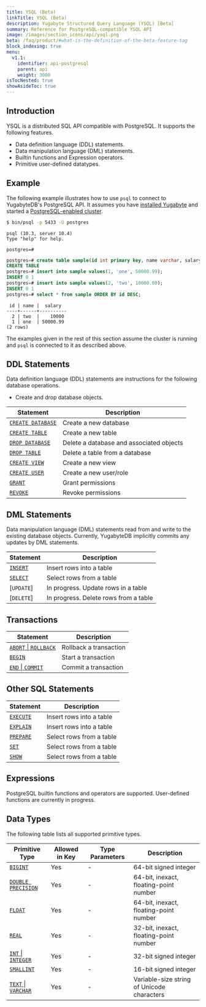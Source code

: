 ```yaml
---
title: YSQL (Beta)
linkTitle: YSQL (Beta)
description: Yugabyte Structured Query Language (YSQL) [Beta]
summary: Reference for PostgreSQL-compatible YSQL API
image: /images/section_icons/api/ysql.png
beta: /faq/product/#what-is-the-definition-of-the-beta-feature-tag
block_indexing: true
menu:
  v1.1:
    identifier: api-postgresql
    parent: api
    weight: 3000
isTocNested: true
showAsideToc: true
---
```


## Introduction
YSQL is a distributed SQL API compatible with PostgreSQL. It supports the following features.

- Data definition language (DDL) statements.
- Data manipulation language (DML) statements.
- Builtin functions and Expression operators.
- Primitive user-defined datatypes.

## Example
The following example illustrates how to use `psql` to connect to YugabyteDB's PostgreSQL API.
It assumes you have [installed Yugabyte](../../quick-start/install/) and started a [PostgreSQL-enabled cluster](../../quick-start/test-postgresql/).

```sh
$ bin/psql -p 5433 -U postgres
```

```
psql (10.3, server 10.4)
Type "help" for help.

postgres=#
```

```sql
postgres=# create table sample(id int primary key, name varchar, salary float);
CREATE TABLE
postgres=# insert into sample values(1, 'one', 50000.99);
INSERT 0 1
postgres=# insert into sample values(2, 'two', 10000.00);
INSERT 0 1
postgres=# select * from sample ORDER BY id DESC;
```

```
 id | name |  salary
----+------+----------
  2 | two  |    10000
  1 | one  | 50000.99
(2 rows)
```
The examples given in the rest of this section assume the cluster is running and `psql` is connected to it as described above.

## DDL Statements
Data definition language (DDL) statements are instructions for the following database operations.

- Create and drop database objects.

Statement | Description |
----------|-------------|
[`CREATE DATABASE`](ddl_create_database) | Create a new database |
[`CREATE TABLE`](ddl_create_table) | Create a new table |
[`DROP DATABASE`](ddl_drop_database) | Delete a database and associated objects |
[`DROP TABLE`](ddl_drop_table) | Delete a table from a database |
[`CREATE VIEW`](ddl_create_view) | Create a new view |
[`CREATE USER`](permissions) | Create a new user/role |
[`GRANT`](permissions) | Grant permissions|
[`REVOKE`](permissions) | Revoke permissions |

## DML Statements
Data manipulation language (DML) statements read from and write to the existing database objects. Currently, YugabyteDB implicitly commits any updates by DML statements.

Statement | Description |
----------|-------------|
[`INSERT`](dml_insert) | Insert rows into a table |
[`SELECT`](dml_select) | Select rows from a table |
[`UPDATE`] | In progress. Update rows in a table |
[`DELETE`] | In progress. Delete rows from a table |

## Transactions
Statement | Description |
----------|-------------|
[`ABORT` &#124; `ROLLBACK`](transactions) | Rollback a transaction |
[`BEGIN`](transactions) | Start a transaction |
[`END` &#124; `COMMIT`](transactions) | Commit a transaction |

## Other SQL Statements

Statement | Description |
----------|-------------|
[`EXECUTE`](prepare_execute) | Insert rows into a table |
[`EXPLAIN`](explain) | Insert rows into a table |
[`PREPARE`](prepare_execute) | Select rows from a table |
[`SET`](transactions) | Select rows from a table |
[`SHOW`](transactions) | Select rows from a table |

## Expressions
PostgreSQL builtin functions and operators are supported. 
User-defined functions are currently in progress.

## Data Types
The following table lists all supported primitive types.

Primitive Type | Allowed in Key | Type Parameters | Description |
---------------|----------------|-----------------|-------------|
[`BIGINT`](type_int) | Yes | - | 64-bit signed integer |
[`DOUBLE PRECISION`](type_number) | Yes | - | 64-bit, inexact, floating-point number |
[`FLOAT`](type_number) | Yes | - | 64-bit, inexact, floating-point number |
[`REAL`](type_number) | Yes | - | 32-bit, inexact, floating-point number |
[`INT` &#124; `INTEGER`](type_int) | Yes | - | 32-bit signed integer |
[`SMALLINT`](type_int) | Yes | - | 16-bit signed integer |
[`TEXT` &#124; `VARCHAR`](type_text) | Yes | - | Variable-size string of Unicode characters |
